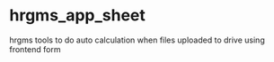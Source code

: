 # hrgms_app_sheet
hrgms tools to do auto calculation when files uploaded to drive using frontend form
